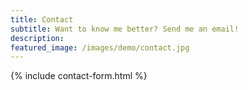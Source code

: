 ```yaml
---
title: Contact
subtitle: Want to know me better? Send me an email!
description: 
featured_image: /images/demo/contact.jpg
---
```


{% include contact-form.html %}
